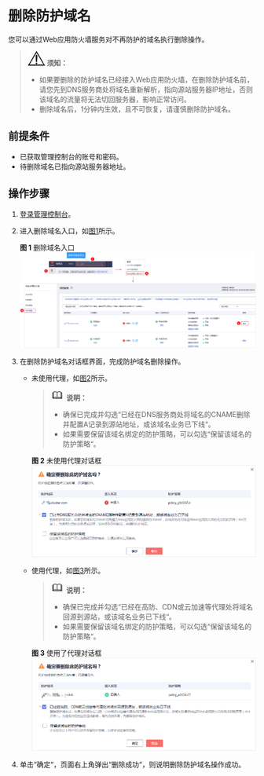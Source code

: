 # 删除防护域名<a name="waf_01_0005"></a>

您可以通过Web应用防火墙服务对不再防护的域名执行删除操作。

>![](public_sys-resources/icon-notice.gif) **须知：**   
>-   如果要删除的防护域名已经接入Web应用防火墙，在删除防护域名前，请您先到DNS服务商处将域名重新解析，指向源站服务器IP地址，否则该域名的流量将无法切回服务器，影响正常访问。  
>-   删除域名后，1分钟内生效，且不可恢复，请谨慎删除防护域名。  

## 前提条件<a name="section2256777914731"></a>

-   已获取管理控制台的账号和密码。
-   待删除域名已指向源站服务器地址。

## 操作步骤<a name="section33468348163811"></a>

1.  [登录管理控制台](https://console.huaweicloud.com/?locale=zh-cn)。
2.  进入删除域名入口，如[图1](#fig5658130814)所示。

    **图 1**  删除域名入口<a name="fig5658130814"></a>  
    ![](figures/删除域名入口.png "删除域名入口")

3.  在删除防护域名对话框界面，完成防护域名删除操作。
    -   未使用代理，如[图2](#fig1186819421227)所示。

        >![](public_sys-resources/icon-note.gif) **说明：**   
        >-   确保已完成并勾选“已经在DNS服务商处将域名的CNAME删除并配置A记录到源站地址，或该域名业务已下线“。  
        >-   如果需要保留该域名绑定的防护策略，可以勾选“保留该域名的防护策略“。  

        **图 2**  未使用代理对话框<a name="fig1186819421227"></a>  
        ![](figures/未使用代理对话框.png "未使用代理对话框")

    -   使用代理，如[图3](#fig108681242421)所示。

        >![](public_sys-resources/icon-note.gif) **说明：**   
        >-   确保已完成并勾选“已经在高防、CDN或云加速等代理处将域名回源到源站，或该域名业务已下线“。  
        >-   如果需要保留该域名绑定的防护策略，可以勾选“保留该域名的防护策略“。  

        **图 3**  使用了代理对话框<a name="fig108681242421"></a>  
        ![](figures/使用了代理对话框.png "使用了代理对话框")

4.  单击“确定“，页面右上角弹出“删除成功“，则说明删除防护域名操作成功。

